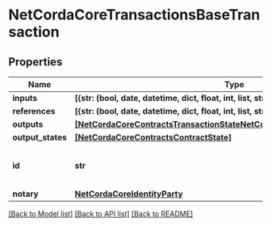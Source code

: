 # NetCordaCoreTransactionsBaseTransaction

## Properties
Name | Type | Description | Notes
------------ | ------------- | ------------- | -------------
**inputs** | **[{str: (bool, date, datetime, dict, float, int, list, str, none_type)}]** |  | 
**references** | **[{str: (bool, date, datetime, dict, float, int, list, str, none_type)}]** |  | 
**outputs** | [**[NetCordaCoreContractsTransactionStateNetCordaCoreContractsContractState]**](NetCordaCoreContractsTransactionStateNetCordaCoreContractsContractState.md) |  | 
**output_states** | [**[NetCordaCoreContractsContractState]**](NetCordaCoreContractsContractState.md) |  | 
**id** | **str** | Base 58 Encoded Secure Hash | 
**notary** | [**NetCordaCoreIdentityParty**](NetCordaCoreIdentityParty.md) |  | [optional] 

[[Back to Model list]](../README.md#documentation-for-models) [[Back to API list]](../README.md#documentation-for-api-endpoints) [[Back to README]](../README.md)


